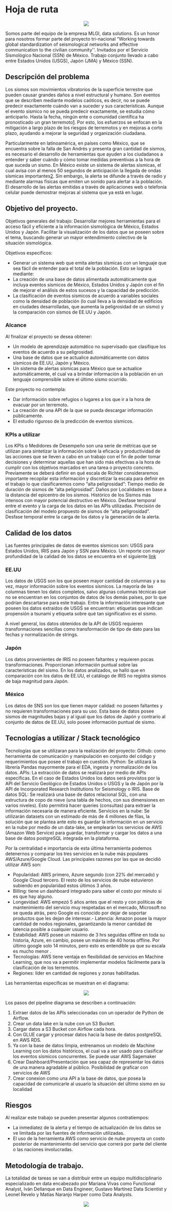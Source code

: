 
# Hoja de ruta

<p align="center">
  <img src="../figuras/mlgi-logo.png" />
</p>

Somos parte del equipo de la empresa MLGI, data solutions. Es un honor para nosotros formar parte del proyecto tri-nacional “Working towards global standardization of seismological networks and effective communication to the civilian community''. Invitados por el Servicio Sismológico Nacional (SSN) de México.  Trabajo conjunto llevado a cabo entre Estados Unidos (USGS), Japón (JMA) y México (SSN).

## Descripción del problema

Los sismos son movimientos vibratorios de la superficie terrestre que pueden causar grandes daños a nivel estructural y humano. Son eventos que se describen mediante modelos caóticos, es decir, no se puede predecir exactamente cuándo van a suceder y sus características. Aunque el evento sísmico no se pueda predecir exactamente, se estudia cómo anticiparlo. Hasta la fecha, ningún ente o comunidad científica ha pronosticado un gran terremoto[1]. Por esto, los esfuerzos se enfocan en la mitigación a largo plazo de los riesgos de terremotos y en mejoras a corto plazo, ayudando a mejorar la seguridad y organización ciudadana.

Particularmente en latinoamérica, en países como México, que se encuentra sobre la falla de San Andrés y presenta gran cantidad de sismos, es necesario el desarrollo de herramientas que ayuden a los ciudadanos a entender y saber cuándo y cómo tomar medidas preventivas a la hora de que suceda un sismo. En México existe un sistema de alertas sísmicas, el cual avisa con al menos 50 segundos de anticipación la llegada de ondas sísmicas importantes[2]. Sin embargo, la alerta se difunde a través de radio y mediante alarmas físicas que emiten un sonido para alertar a la población. El desarrollo de las alertas emitidas a través de aplicaciones web o telefonía celular puede demostrar mejoras al sistema que ya está en lugar.

## Objetivo del proyecto.

Objetivos generales del trabajo:
Desarrollar mejores herramientas para el acceso fácil y eficiente a la información sismológica de México, Estados Unidos y Japón.
Facilitar la visualización de los datos que se poseen sobre el tema, buscando generar un mayor entendimiento colectivo de la situación sismológica.

Objetivos específicos:
- Generar un sistema web que emita alertas sísmicas con un lenguaje que sea fácil de entender para el total de la población.
Esto se  logrará mediante:
- La creación de una base de datos alimentada automáticamente que incluya eventos sísmicos de México, Estados Unidos y Japón con el fin de mejorar el análisis de estos sucesos y la capacidad de predicción.
- La clasificación de eventos sísmicos de acuerdo a variables sociales como la densidad de población (lo cual lleva a la densidad de edificios en ciudades desarrolladas, que aumenta la peligrosidad de un sismo) y la comparación con sismos de EE.UU y Japón.

### Alcance
Al finalizar el proyecto se desea obtener:
- Un modelo de aprendizaje automático no supervisado que clasifique los eventos de acuerdo a su peligrosidad.
- Una base de datos que se actualice automáticamente con datos sísmicos de EE.UU, Japón y México.
- Un sistema de alertas sísmicas para México que se actualice automáticamente, el cual va a brindar información a la población en un lenguaje comprensible sobre el último sismo ocurrido.

Este proyecto no contempla:
- Dar información sobre refugios o lugares a los que ir a la hora de evacuar por un terremoto.
- La creación de una API de la que se pueda descargar información públicamente.
- El estudio riguroso de la predicción de eventos sísmicos.

### KPIs a utilizar	
Los KPIs o Medidores de Desempeño son una serie de métricas que se utilizan para sintetizar la información sobre la eficacia y productividad de las acciones que se lleven a cabo en un trabajo con el fin de poder tomar decisiones y determinar aquellas que han sido más efectivas a la hora de cumplir con los objetivos marcados en una tarea o proyecto concreto.
Previamente se deberá definir en qué escala de Richter consideraremos importante recopilar esta información y discretizar la escala para definir en el trabajo lo que clasificaremos como “alta peligrosidad”:
Tiempo medio de duración de sismos de “alta peligrosidad”.
Daños por Localidades en base a la distancia del epicentro de los sismos.
Histórico de los Sismos más intensos con mayor potencial destructivo en México.
Desfase temporal entre el evento y la carga de los  datos en las APIs utilizadas.
Precisión de clasificación del modelo propuesto de sismos de “alta peligrosidad”.
Desfase temporal entre la carga de los datos y la generación de la alerta.

## Calidad de los datos
Las fuentes principales de datos de eventos sísmicos son: USGS para Estados Unidos, IRIS para Japón y SSN para México. Un reporte con mayor profundidad de la calidad de los datos se encuentra en el siguiente [link](https://github.com/marianaiv/seismic-alerts/blob/main/documentos/reporte-calidad-datos.ipynb)

### EE.UU
Los datos de USGS son los que poseen mayor cantidad de columnas y a su vez, mayor información sobre los eventos sísmicos.
La mayoría de las columnas tienen los datos completos, salvo algunas columnas técnicas que no se encuentran en los conjuntos de datos de los demás países, por lo que podrían descartarse para este trabajo. Entre la información interesante que poseen los datos extraídos de USGS se encuentran: etiquetas que indican propensión a tsunami y etiqueta sobre qué tan significativo es el sismo.

A nivel general, los datos obtenidos de la API de USGS requieren transformaciones sencillas como transformación de tipo de dato para las fechas y normalización de strings.

### Japón
Los datos provenientes de IRIS no poseen faltantes y requieren pocas transformaciones. Proporcionan información puntual sobre las características del sismo. En los datos analizados, se halló que en comparación con los datos de EE.UU, el catálogo de IRIS no registra sismos de baja magnitud para Japón.

### México
Los datos de SNS son los que tienen mayor calidad: no poseen faltantes y no requieren transformaciones para su uso. Esta base de datos posee sismos de magnitudes bajas y al igual que los datos de Japón y contrario al conjunto de datos de EE.UU, solo posee información puntual de sismo.

## Tecnologías a utilizar / Stack tecnológico 

Tecnologías que se utilizaran para la realización del proyecto:
Github: como herramienta de comunicación y manipulación en conjunto del código y requerimientos que posee el trabajo en cuestión.
Python: Se utilizará la librería Pandas mayormente para el EDA, ingesta y normalización de los datos.
APIs: La extracción de datos se realizará por medio de APIs específicas. En el caso de Estados Unidos los datos será provistos por la API del Servicio Geológico de Estados Unidos​​ o USGS y la de Japón por la API de Incorporated Research Institutions for Seismology o IRIS.
Base de datos SQL: Se realizará una base de datos relacional SQL, con una estructura de copo de nieve (una tabla de hechos, con sus dimensiones en varios niveles). Esto permitirá hacer queries (consultas) para extraer la información necesaria de manera eficiente. 
Servicios en la nube: Se utilizarán datasets con un estimado de más de 4 millones de filas, la solución que se plantea ante esto es guardar la información en un servicio en la nube por medio de un data-lake, se emplearán los servicios de AWS (Amazon Web Service) para guardar, transformar y cargar los datos a una base de datos postgreSQL integrada en la plataforma. 

Por la centralidad e importancia de esta última herramienta podemos detenernos y comparar los tres servicios en la nube más populares AWS/Azure/Google Cloud. Las principales razones por las que se decidió utilizar AWS son:
- Popularidad: AWS primero, Azure segundo (con 22% del mercado) y Google Cloud tercero. El resto de los servicios de nube estuvieron subiendo en popularidad estos últimos 3 años.
- Billing: tiene un dashboard integrado para saber el costo por minuto si es que hay alguno.
- Longevidad: AWS empezó 5 años antes que el resto y con políticas de mantenimiento del servicio muy respetadas en el mercado, Microsoft no se queda atrás, pero Google es conocido por dejar de soportar productos que les dejan de interesar.- Latencia: Amazon posee la mayor cantidad de nodos regionales, garantizando la menor cantidad de latencia posible a cualquier usuario.
- Estabilidad: AWS posee un máximo de 3 hrs seguidas offline en toda su historia, Azure, en cambio, posee un máximo de 40 horas offline. Por último google solo 14 minutos, pero esto es entendible ya que su escala es mucho menor .
- Tecnologías: AWS tiene ventaja en flexibilidad de servicios en Machine Learning, que nos va a permitir implementar modelos fácilmente para la clasificación de los terremotos.  
- Regiones: líder en cantidad de regiones y zonas habilitadas. 

Las herramientas específicas se muestran en el diagrama:

<p align="center">
  <img src="../figuras/stack-tecnologico.png" />
</p>

Los pasos del pipeline diagrama se describen a continuación:

1. Extraer datos de las APIs seleccionadas con un operador de Python de Airflow.
2. Crear un data lake en la nube con un S3 Bucket.
3. Cargar datos a S3 Bucket con Airflow cada hora.
4. Con GLUE cargar y procesar datos hacia la base de datos postgreSQL en AWS RDS.
5. Ya con la base de datos limpia, entrenamos un modelo de Machine Learning con los datos históricos, el cual va a ser usado para clasificar los eventos sísmicos concurrentes. Se puede usar AWS Sagemaker 
6. Crear Dashboard/Presentación que sea capaz de representar los datos de una manera agradable al público. Posibilidad de graficar con servicios de AWS
7. Crear conexion como una API a la base de datos, que posea la capacidad de comunicarle al usuario la situación del último sismo en su localidad

## Riesgos
Al realizar este trabajo se pueden presentar algunos contratiempos:
- La inmediatez de la alerta y el tiempo de actualización de los datos se ve limitada por las fuentes de información utilizadas.
- El uso de la herramienta AWS como servicio de nube proyecta un costo posterior de mantenimiento del servicio que correrá por parte del cliente o las naciones involucradas.

## Metodología de trabajo.
La totalidad de tareas se van a distribuir entre un equipo multidisciplinario especializado en data encabezado por Mariana Vivas como Functional Analyst, Iván Dellanque en Data Engineer, Gustavo Martínez  Data Scientist y Leonel Revelo y Matías Naranjo Harper como Data Analysts.

<p align="center">
  <img src="../figuras/gantt.png" />
</p>

[1]: https://www.usgs.gov/faqs/can-you-predict-earthquakes
[2]: https://www.gob.mx/segob/articulos/como-funciona-la-alertasismica